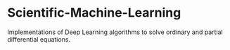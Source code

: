 # Scientific-Machine-Learning
Implementations of Deep Learning algorithms to solve ordinary and partial differential equations.
